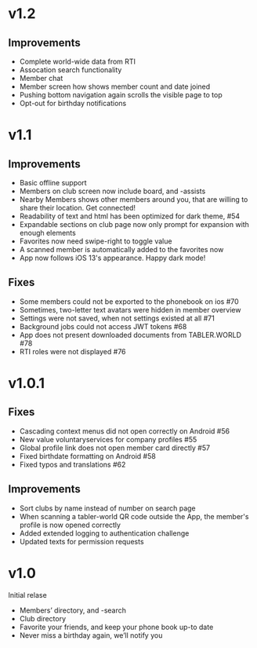 # v1.2

## Improvements

- Complete world-wide data from RTI
- Assocation search functionality
- Member chat
- Member screen how shows member count and date joined
- Pushing bottom navigation again scrolls the visible page to top
- Opt-out for birthday notifications

# v1.1

## Improvements

- Basic offline support
- Members on club screen now include board, and -assists
- Nearby Members shows other members around you, that are willing to share their location. Get connected!
- Readability of text and html has been optimized for dark theme, #54
- Expandable sections on club page now only prompt for expansion with enough elements
- Favorites now need swipe-right to toggle value
- A scanned member is automatically added to the favorites now
- App now follows iOS 13's appearance. Happy dark mode!

## Fixes

- Some members could not be exported to the phonebook on ios #70
- Sometimes, two-letter text avatars were hidden in member overview
- Settings were not saved, when not settings existed at all #71
- Background jobs could not access JWT tokens #68
- App does not present downloaded documents from TABLER.WORLD #78
- RTI roles were not displayed #76

# v1.0.1

## Fixes

- Cascading context menus did not open correctly on Android #56
- New value voluntaryservices for company profiles #55
- Global profile link does not open member card directly #57
- Fixed birthdate formatting on Android #58
- Fixed typos and translations #62

## Improvements

- Sort clubs by name instead of number on search page
- When scanning a tabler-world QR code outside the App, the member's profile is now opened correctly
- Added extended logging to authentication challenge
- Updated texts for permission requests

# v1.0

Initial relase

- Members’ directory, and -search
- Club directory
- Favorite your friends, and keep your phone book up-to date
- Never miss a birthday again, we’ll notify you
